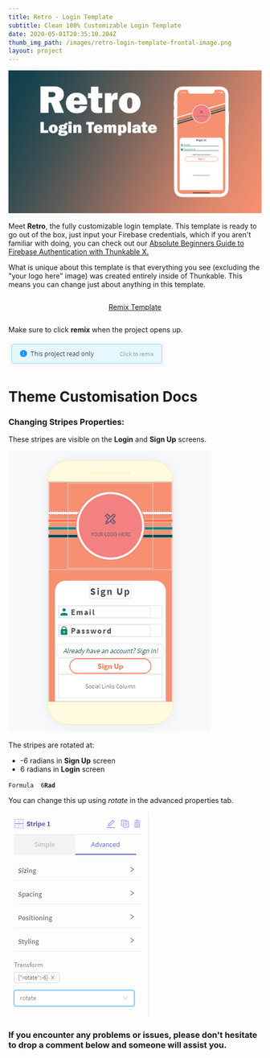 ```yaml
---
title: Retro - Login Template
subtitle: Clean 100% Customizable Login Template
date: 2020-05-01T20:35:10.204Z
thumb_img_path: /images/retro-login-template-frontal-image.png
layout: project
---
```

![Retro- Login Template Header Image](/images/retro-login-template-frontal-image.png)

Meet **Retro**, the fully customizable login template. This template is ready to go out of the box, just input your Firebase credentials, which if you aren't familiar with doing, you can check out our [Absolute Beginners Guide to Firebase Authentication with Thunkable X.](/post/authentication)

What is unique about this template is that everything you see (excluding the "your logo here" image) was created entirely inside of Thunkable. This means you can change just about anything in this template. 

<div style="display: flex; justify-content: center;">

<p class="block-cta">
<a href="https://x.thunkable.com/projects/5ea215cc6d1fee15b0d68df1/1f44e23c-52d6-4205-993f-c4b84d9b99fc/designer" class="button">Remix Template</a>
</p>

</div>

Make sure to click **remix** when the project opens up.

![Click to Remix Example](/images/click-to-remix-example.png)

# Theme Customisation Docs

### Changing Stripes Properties:

These stripes are visible on the **Login** and **Sign Up** screens.

![](/images/stripes-design-view-preview.png)

The stripes are rotated at:

* \-6 radians in **Sign Up** screen
* 6 radians in **Login** screen

`Formula  6`**`Rad`**

You can change this up using *rotate* in the advanced properties tab.

![](/images/stripe-rotate-properties.png)

### If you encounter any problems or issues, please don't hesitate to drop a comment below and someone will assist you.